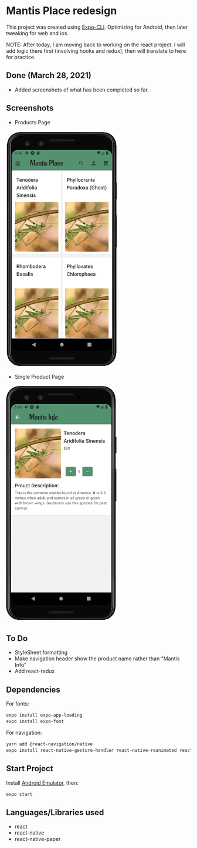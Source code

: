 # Mantis Place redesign

This project was created using [Expo-CLI](https://docs.expo.io/workflow/expo-cli/). Optimizing for Android, then later tweaking for web and ios.

NOTE: After today, I am moving back to working on the react project. I will add logic there first (involving hooks and redux); then will translate to here for practice.

## Done (March 28, 2021)

- Added screenshots of what has been completed so far.

## Screenshots

- Products Page

![productspage](https://github.com/rebekahkahn/mantisplace-reactnative-design/blob/master/shared/screenshots/products-page.png)

- Single Product Page

![productpage](https://github.com/rebekahkahn/mantisplace-reactnative-design/blob/master/shared/screenshots/product-page.png)

## To Do

- StyleSheet formatting
- Make navigation header show the product name rather than "Mantis Info"
- Add react-redux

## Dependencies

For fonts:

```bash
expo install expo-app-loading
expo install expo-font
```

For navigation:

```bash
yarn add @react-navigation/native
expo install react-native-gesture-handler react-native-reanimated react-native-screens react-native-safe-area-context @react-native-community/masked-view react-stack-navigation react-navigation-drawer
```

## Start Project

Install [Android Emulator](https://docs.expo.io/workflow/android-studio-emulator/), then:

```bash
expo start
```

## Languages/Libraries used

- react
- react-native
- react-native-paper
